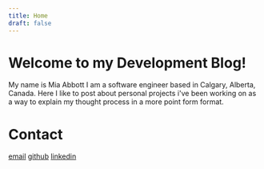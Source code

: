 ```yaml
---
title: Home
draft: false
---
```

# Welcome to my Development Blog!
My name is Mia Abbott I am a software engineer based in Calgary, Alberta, Canada. Here I like to post about personal projects i've been working on as a way to explain my thought process in a more point form format.

# Contact
[email](mailto:mia.abbott96@gmail.com)
[github](https://github.com/miabobia)
[linkedin](https://www.linkedin.com/in/mia-abbott-003132238/)